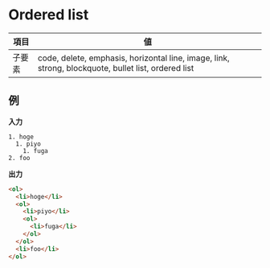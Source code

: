 # Ordered list

| 項目   | 値                                                                                                  |
| ------ | --------------------------------------------------------------------------------------------------- |
| 子要素 | code, delete, emphasis, horizontal line, image, link, strong, blockquote, bullet list, ordered list |

## 例

**入力**

```
1. hoge
  1. piyo
    1. fuga
2. foo
```

**出力**

```html
<ol>
  <li>hoge</li>
  <ol>
    <li>piyo</li>
    <ol>
      <li>fuga</li>
    </ol>
  </ol>
  <li>foo</li>
</ol>
```
